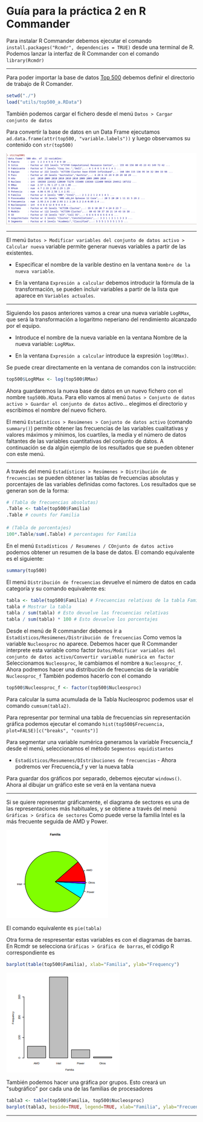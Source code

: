 # Guía para la práctica 2 en R Commander

Para instalar R Commander debemos ejecutar el comando `install.packages("Rcmdr", dependencies = TRUE)` desde una terminal de R.
Podemos lanzar la interfaz de R Commander con el comando `library(Rcmdr)`

---

Para poder importar la base de datos [Top 500](/utils/top500_a.RData) debemos definir el directorio de trabajo de R Comander.

```R
setwd("./")
load("utils/top500_a.RData")
```

También podemos cargar el fichero desde el menú `Datos > Cargar conjunto de datos`

Para convertir la base de datos en un Data Frame ejecutamos `ad.data.frame(attr(top500, "variable.labels"))` y luego observamos su contenido con `str(top500)`

![Top500](/img/image.png)

---

El menú `Datos > Modificar variables del conjunto de datos activo > Calcular nueva`
variable permite generar nuevas variables a partir de las existentes.

- Especificar el nombre de la varible destino en la ventana `Nombre de la nueva variable`.

- En la ventana `Expresión a calcular` debemos introducir la fórmula de la transformación, se
pueden incluir variables a partir de la lista que aparece en `Variables actuales`.

---

Siguiendo los pasos anteriores vamos a crear una nueva variable `LogRMax`, que será la transformación a logaritmo neperiano del rendimiento alcanzado por el equipo.

- Introduce el nombre de la nueva variable en la ventana Nombre de la nueva variable: `LogRMax`.

- En la ventana `Expresión a calcular` introduce la expresión `log(RMax)`.

Se puede crear directamente en la ventana de comandos con la instrucción:
```R
top500$LogRMax <- log(top500$RMax)
```

Ahora guardaremos la nueva base de datos en un nuevo fichero con el nombre `top500b.RData`.
Para ello vamos al menú `Datos > Conjunto de datos activo > Guardar el conjunto de datos` activo... elegimos el directorio y escribimos el nombre del nuevo fichero.

El menú `Estadísticos > Resúmenes > Conjunto de datos activo` (comando `summary()`) permite obtener las frecuencias de las variables cualitativas y valores máximos y mínimos, los cuartiles, la media y el número de datos faltantes de las variables cuantitativas del conjunto de datos. A continuación se da algún ejemplo de los resultados que se pueden obtener con este menú.

---

A través del menú `Estadísticos > Resúmenes > Distribución de frecuencias` se pueden
obtener las tablas de frecuencias absolutas y porcentajes de las variables definidas como factores. Los
resultados que se generan son de la forma:

```R
# (Tabla de frecuencias absolutas)
.Table <- table(top500$Familia)
.Table # counts for Familia

# (Tabla de porcentajes)
100*.Table/sum(.Table) # percentages for Familia
```

En el menú `Estadísticos / Resumenes / COnjunto de datos activo` podemos obtener un resumen de la base de datos.
El comando equivalente es el siguiente:

```R
summary(top500)
```

El menú `Distribución de frecuencias` devuelve el número de datos en cada categoría y su comando equivalente es:

```R
tabla <- table(top500$Familia) # Frecuencias relativas de la tabla Familia
tabla # Mostrar la tabla
tabla / sum(tabla) # Esto devuelve las frecuencias relativas
tabla / sum(tabla) * 100 # Esto devuelve los porcentajes
```

Desde el menú de R commander debemos ir a `Estadísticos/Resúmenes/Distribución de frecuencias`
Como vemos la variable `Nucleosproc` no aparece.
Debemos hacer que R Commander interprete esta variable como factor
`Datos/Modificar variables del conjunto de datos activo/Convertir variable numérica en factor`
Seleccionamos `Nucleosproc`, le cambiamos el nombre a `Nucleosproc_f`. Ahora podremos hacer una distribución de frecuencias de la variable `Nucleosproc_f`
También podemos hacerlo con el comando

```R
top500$Nucleosproc_f <- factor(top500$Nucleosproc)
```

Para calcular la suma acumulada de la Tabla Nucleosproc podemos usar el comando `cumsum(tabla2)`.

Para representar por terminal una tabla de frecuencias sin representación gráfica podemos ejecutar el comando `hist(top500$Frecuencia, plot=FALSE)[c("breaks", "counts")]`

Para segmentar una variable numérica generamos la variable Frecuencia_f desde el menú, seleccionamos el método `Segmentos equidistantes`
- `Estadísticos/Resumenes/DIstribuciones de frecuencias` - Ahora podremos ver Frecuencia_f y ver la nueva tabla

Para guardar dos gráficos por separado, debemos ejecutar `windows()`.
Ahora al dibujar un gráfico este se verá en la ventana nueva

---

Si se quiere representar gráficamente, el diagrama de sectores es una de las representaciones más
habituales, y se obtiene a través del menú `Gráficas > Gráfica de sectores` Como puede verse
la familia Intel es la más frecuente seguida de AMD y Power.

![Pie](/img/image-1.png)

El comando equivalente es `pie(tabla)`

Otra forma de respresentar estas variables es con el diagramas de barras. En Rcmdr se selecciona
`Gráficas > Gráfica de barras`, el código R correspondiente es
```R
barplot(table(top500$Familia), xlab="Familia", ylab="Frequency")
```

![Barplot](/img/image-2.png)

También podemos hacer una gráfica por grupos.
Esto creará un "subgráfico" por cada una de las familias de procesadores

```R
tabla3 <- table(top500$Familia, top500$Nucleosproc)
barplot(tabla3, beside=TRUE, legend=TRUE, xlab="Familia", ylab="Frecuency", col=rainbow(nrow(tabla3)))
```
---
